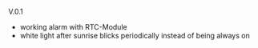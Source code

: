 V.0.1
- working alarm with RTC-Module
- white light after sunrise blicks periodically instead of being always on
